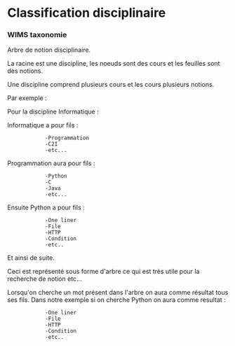 # Classification disciplinaire

### WIMS taxonomie

Arbre de notion disciplinaire.

La racine est une discipline, les noeuds sont des cours et les feuilles sont des notions.

Une discipline comprend plusieurs cours et les cours plusieurs notions.

Par exemple :

Pour la discipline Informatique :

Informatique a pour fils :

                -Programmation
                -C2I
                -etc...

Programmation aura pour fils :

                -Python
                -C
                -Java
                -etc...

Ensuite Python a pour fils :

                -One liner
                -File
                -HTTP
                -Condition
                -etc..

Et ainsi de suite.

Ceci est représenté sous forme d'arbre ce qui est très utile pour la recherche de notion etc...

Lorsqu'on cherche un mot présent dans l'arbre on aura comme résultat tous ses fils.
Dans notre exemple si on cherche Python on aura comme resultat :

                -One liner
                -File
                -HTTP
                -Condition
                -etc..


<!---
Author : Jordan
Validator :
-->
